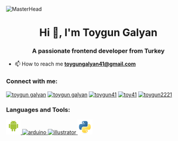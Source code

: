 ![MasterHead](https://www.iakademi.com/wp-content/uploads/2023/02/en-iyi-yazilim-programlari-1170x500.jpg)
<h1 align="center">Hi 👋, I'm Toygun Galyan</h1>
<h3 align="center">A passionate frontend developer from Turkey</h3>

- 📫 How to reach me **toygungalyan41@gmail.com**

<h3 align="left">Connect with me:</h3>
<p align="left">
<a href="https://linkedin.com/in/toygun galyan" target="blank"><img align="center" src="https://raw.githubusercontent.com/rahuldkjain/github-profile-readme-generator/master/src/images/icons/Social/linked-in-alt.svg" alt="toygun galyan" height="30" width="40" /></a>
<a href="https://fb.com/toygun galyan" target="blank"><img align="center" src="https://raw.githubusercontent.com/rahuldkjain/github-profile-readme-generator/master/src/images/icons/Social/facebook.svg" alt="toygun galyan" height="30" width="40" /></a>
<a href="https://instagram.com/toygun41" target="blank"><img align="center" src="https://raw.githubusercontent.com/rahuldkjain/github-profile-readme-generator/master/src/images/icons/Social/instagram.svg" alt="toygun41" height="30" width="40" /></a>
<a href="https://www.youtube.com/c/toy41" target="blank"><img align="center" src="https://raw.githubusercontent.com/rahuldkjain/github-profile-readme-generator/master/src/images/icons/Social/youtube.svg" alt="toy41" height="30" width="40" /></a>
<a href="https://discord.gg/toygun2221" target="blank"><img align="center" src="https://raw.githubusercontent.com/rahuldkjain/github-profile-readme-generator/master/src/images/icons/Social/discord.svg" alt="toygun2221" height="30" width="40" /></a>
</p>

<h3 align="left">Languages and Tools:</h3>
<p align="left"> <a href="https://developer.android.com" target="_blank" rel="noreferrer"> <img src="https://raw.githubusercontent.com/devicons/devicon/master/icons/android/android-original-wordmark.svg" alt="android" width="40" height="40"/> </a> <a href="https://www.arduino.cc/" target="_blank" rel="noreferrer"> <img src="https://cdn.worldvectorlogo.com/logos/arduino-1.svg" alt="arduino" width="40" height="40"/> </a> <a href="https://www.adobe.com/in/products/illustrator.html" target="_blank" rel="noreferrer"> <img src="https://www.vectorlogo.zone/logos/adobe_illustrator/adobe_illustrator-icon.svg" alt="illustrator" width="40" height="40"/> </a> <a href="https://www.python.org" target="_blank" rel="noreferrer"> <img src="https://raw.githubusercontent.com/devicons/devicon/master/icons/python/python-original.svg" alt="python" width="40" height="40"/> </a> </p>
